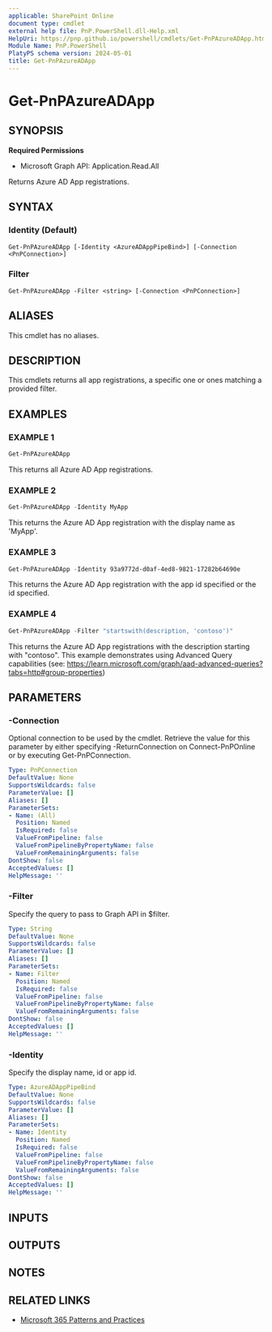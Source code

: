```yaml
---
applicable: SharePoint Online
document type: cmdlet
external help file: PnP.PowerShell.dll-Help.xml
HelpUri: https://pnp.github.io/powershell/cmdlets/Get-PnPAzureADApp.html
Module Name: PnP.PowerShell
PlatyPS schema version: 2024-05-01
title: Get-PnPAzureADApp
---
```


# Get-PnPAzureADApp

## SYNOPSIS

**Required Permissions**

  * Microsoft Graph API: Application.Read.All

Returns Azure AD App registrations.

## SYNTAX

### Identity (Default)

```
Get-PnPAzureADApp [-Identity <AzureADAppPipeBind>] [-Connection <PnPConnection>]
```

### Filter

```
Get-PnPAzureADApp -Filter <string> [-Connection <PnPConnection>]
```

## ALIASES

This cmdlet has no aliases.

## DESCRIPTION

This cmdlets returns all app registrations, a specific one or ones matching a provided filter.

## EXAMPLES

### EXAMPLE 1

```powershell
Get-PnPAzureADApp
```

This returns all Azure AD App registrations.

### EXAMPLE 2

```powershell
Get-PnPAzureADApp -Identity MyApp
```

This returns the Azure AD App registration with the display name as 'MyApp'.

### EXAMPLE 3

```powershell
Get-PnPAzureADApp -Identity 93a9772d-d0af-4ed8-9821-17282b64690e
```

This returns the Azure AD App registration with the app id specified or the id specified.

### EXAMPLE 4

```powershell
Get-PnPAzureADApp -Filter "startswith(description, 'contoso')"
```

This returns the Azure AD App registrations with the description starting with "contoso". This example demonstrates using Advanced Query capabilities (see: https://learn.microsoft.com/graph/aad-advanced-queries?tabs=http#group-properties)

## PARAMETERS

### -Connection

Optional connection to be used by the cmdlet. Retrieve the value for this parameter by either specifying -ReturnConnection on Connect-PnPOnline or by executing Get-PnPConnection.

```yaml
Type: PnPConnection
DefaultValue: None
SupportsWildcards: false
ParameterValue: []
Aliases: []
ParameterSets:
- Name: (All)
  Position: Named
  IsRequired: false
  ValueFromPipeline: false
  ValueFromPipelineByPropertyName: false
  ValueFromRemainingArguments: false
DontShow: false
AcceptedValues: []
HelpMessage: ''
```

### -Filter

Specify the query to pass to Graph API in $filter.

```yaml
Type: String
DefaultValue: None
SupportsWildcards: false
ParameterValue: []
Aliases: []
ParameterSets:
- Name: Filter
  Position: Named
  IsRequired: false
  ValueFromPipeline: false
  ValueFromPipelineByPropertyName: false
  ValueFromRemainingArguments: false
DontShow: false
AcceptedValues: []
HelpMessage: ''
```

### -Identity

Specify the display name, id or app id.

```yaml
Type: AzureADAppPipeBind
DefaultValue: None
SupportsWildcards: false
ParameterValue: []
Aliases: []
ParameterSets:
- Name: Identity
  Position: Named
  IsRequired: false
  ValueFromPipeline: false
  ValueFromPipelineByPropertyName: false
  ValueFromRemainingArguments: false
DontShow: false
AcceptedValues: []
HelpMessage: ''
```

## INPUTS

## OUTPUTS

## NOTES

## RELATED LINKS

- [Microsoft 365 Patterns and Practices](https://aka.ms/m365pnp)
